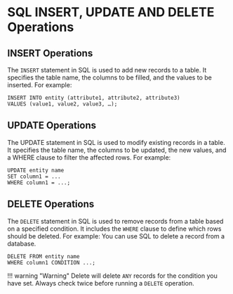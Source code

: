 # SQL INSERT, UPDATE AND DELETE Operations 

## INSERT Operations

The `INSERT` statement in SQL is used to add new records to a table. It specifies the table name, the columns to be filled, and the values to be inserted. For example:

```pseudocode title="Insert Syntax" linenums="1"
INSERT INTO entity (attribute1, attribute2, attribute3)
VALUES (value1, value2, value3, …);
```

## UPDATE Operations

The UPDATE statement in SQL is used to modify existing records in a table. It specifies the table name, the columns to be updated, the new values, and a WHERE clause to filter the affected rows. For example:

```pseudocode title="Update Pupils Database" linenums="1"
UPDATE entity name
SET column1 = ...
WHERE column1 = ...;
```

## DELETE Operations

The `DELETE` statement in SQL is used to remove records from a table based on a specified condition. It includes the `WHERE` clause to define which rows should be deleted. For example: You can use SQL to delete a record from a database. 

```pseudocode title="Delete Syntax" linenums="1"
DELETE FROM entity name
WHERE column1 CONDITION ...;
```

!!! warning "Warning" 
    Delete will delete `ANY` records for the condition you have set. Always check twice before running a `DELETE` operation.

